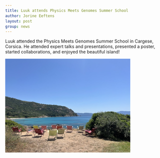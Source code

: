 ```yaml
---
title: Luuk attends Physics Meets Genomes Summer School
author: Jorine Eeftens
layout: post
group: news
---
```


Luuk attended the Physics Meets Genomes Summer School in Cargese, Corsica. He attended expert talks and presentations, presented a poster, started collaborations, and enjoyed the beautiful island!


<img src="/static/img/news/corsica.jpg" width="400">
